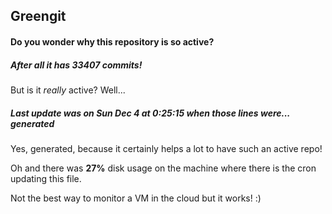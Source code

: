 ## Greengit

#### Do you wonder why this repository is so active?

##### After all it has 33407 commits!

But is it *really* active? Well...

##### Last update was on Sun Dec 4 at 0:25:15 when those lines were... generated

Yes, generated, because it certainly helps a lot to have such an active repo!

Oh and there was **27%** disk usage on the machine
where there is the cron updating this file.

Not the best way to monitor a VM in the cloud but it works! :)
